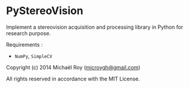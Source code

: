 # PyStereoVision

Implement a stereovision acquisition and processing library in Python for research purpose.


Requirements :

- `NumPy`, `SimpleCV`


Copyright (c) 2014 Michaël Roy (microygh@gmail.com)

All rights reserved in accordance with the MIT License.
